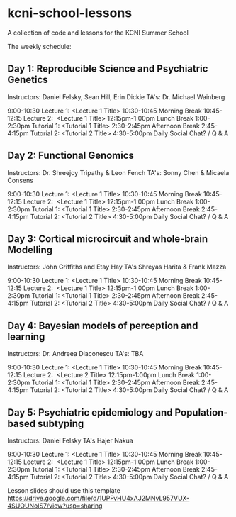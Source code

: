 # kcni-school-lessons
A collection of code and lessons for the KCNI Summer School

The weekly schedule:

## Day 1: Reproducible Science and Psychiatric Genetics
Instructors: Daniel Felsky, Sean Hill, Erin Dickie
TA's: Dr. Michael Wainberg

9:00-10:30	Lecture 1: <Lecture 1 Title>
10:30-10:45	Morning Break
10:45-12:15	Lecture 2:  <Lecture 1 Title>
12:15pm-1:00pm	Lunch Break
1:00-2:30pm	Tutorial 1: <Tutorial 1 Title>
2:30-2:45pm	Afternoon Break
2:45-4:15pm	Tutorial 2: <Tutorial 2 Title>
4:30-5:00pm	Daily Social Chat? / Q & A 

## Day 2: Functional Genomics
Instructors: Dr. Shreejoy Tripathy & Leon Fench
TA's: Sonny Chen & Micaela Consens

9:00-10:30	Lecture 1: <Lecture 1 Title>
10:30-10:45	Morning Break
10:45-12:15	Lecture 2:  <Lecture 1 Title>
12:15pm-1:00pm	Lunch Break
1:00-2:30pm	Tutorial 1: <Tutorial 1 Title>
2:30-2:45pm	Afternoon Break
2:45-4:15pm	Tutorial 2: <Tutorial 2 Title>
4:30-5:00pm	Daily Social Chat? / Q & A 

## Day 3: Cortical microcircuit and whole-brain Modelling
Instructors: John Griffiths and Etay Hay
TA's Shreyas Harita & Frank Mazza

9:00-10:30	Lecture 1: <Lecture 1 Title>
10:30-10:45	Morning Break
10:45-12:15	Lecture 2:  <Lecture 1 Title>
12:15pm-1:00pm	Lunch Break
1:00-2:30pm	Tutorial 1: <Tutorial 1 Title>
2:30-2:45pm	Afternoon Break
2:45-4:15pm	Tutorial 2: <Tutorial 2 Title>
4:30-5:00pm	Daily Social Chat? / Q & A 

## Day 4: Bayesian models of perception and learning
Instructors: Dr. Andreea Diaconescu
TA's: TBA

9:00-10:30	Lecture 1: <Lecture 1 Title>
10:30-10:45	Morning Break
10:45-12:15	Lecture 2:  <Lecture 2 Title>
12:15pm-1:00pm	Lunch Break
1:00-2:30pm	Tutorial 1: <Tutorial 1 Title>
2:30-2:45pm	Afternoon Break
2:45-4:15pm	Tutorial 2: <Tutorial 2 Title>
4:30-5:00pm	Daily Social Chat? / Q & A 

## Day 5: Psychiatric epidemiology and Population-based subtyping
Instructors: Daniel Felsky
TA's Hajer Nakua

9:00-10:30	Lecture 1: <Lecture 1 Title>
10:30-10:45	Morning Break
10:45-12:15	Lecture 2:  <Lecture 1 Title>
12:15pm-1:00pm	Lunch Break
1:00-2:30pm	Tutorial 1: <Tutorial 1 Title>
2:30-2:45pm	Afternoon Break
2:45-4:15pm	Tutorial 2: <Tutorial 2 Title>
4:30-5:00pm	Daily Social Chat? / Q & A 

Lesson slides should use this template https://drive.google.com/file/d/1UPFvHU4xAJ2MNvL957VUX-4SUOUNolS7/view?usp=sharing
